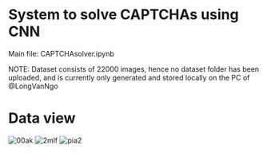 # System to solve CAPTCHAs using CNN

Main file: CAPTCHAsolver.ipynb

NOTE: Dataset consists of 22000 images, hence no dataset folder has been uploaded, and is currently only generated and stored locally on the PC of @LongVanNgo

# Data view
![00ak](https://user-images.githubusercontent.com/35302246/190918390-eff91d48-00af-49da-bf1c-897e7742cfcb.png)
![2mlf](https://user-images.githubusercontent.com/35302246/190918392-25d0236d-6c0b-471a-9440-1c8db27b042d.png)
![pia2](https://user-images.githubusercontent.com/35302246/190918397-e3a90d77-e550-45e7-8702-d5270b0e5cc9.png)

